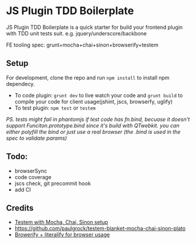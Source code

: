 JS Plugin TDD Boilerplate
====================

JS Plugin TDD Boilerplate is a quick starter for build your frontend plugin with TDD unit tests suit. e.g. jquery/underscore/backbone

FE tooling spec: grunt+mocha+chai+sinon+browserify+testem

## Setup
For development, clone the repo and run `npm install` to install npm dependecy.
- To code plugin: `grunt dev` to live watch your code and `grunt build` to compile your code for client usage(jshint, jscs, browserfy, uglify)  
- To test plugin: `npm test` or `testem`

_PS. tests might fail in phantomjs if test code has fn.bind, becuase it doesn't support Funciton.prototype.bind since it's build with QTwebkit. you can either polyfill the bind or just use a real browser (the .bind is used in the spec to validate params)_

## Todo: 
- browserSync
- code coverage
- jscs check, git precommit hook
- add CI

## Credits 
- [Testem with Mocha, Chai, Sinon setup](http://www.kenpowers.net/blog/testing-in-browsers-and-node/)
- https://github.com/paulgrock/testem-blanket-mocha-chai-sinon-plato
- [Browerify + literalify for browser usage](http://truongtx.me/2014/03/20/browserify-bring-nodejs-modules-to-browser/)
